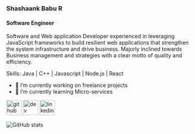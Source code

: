 ### Shashaank Babu R
#### Software Engineer
Software and Web application Developer experienced in leveraging JavaScript frameworks to build resilient web applications that strengthen the system infrastructure and drive business. Majorly inclined towards Business management and strategies with a clear motto of quality and efficiency. 

Skills: Java | C++ | Javascript | Node.js | React 

- 🔭 I’m currently working on freelance projects 
- 🌱 I’m currently learning Micro-services 


[<img src='https://cdn.jsdelivr.net/npm/simple-icons@3.0.1/icons/github.svg' alt='github' height='40'>](https://github.com/shashaankramesh)  [<img src='https://cdn.jsdelivr.net/npm/simple-icons@3.0.1/icons/dev-dot-to.svg' alt='dev' height='40'>](https://dev.to/@shashaankramesh)  [<img src='https://cdn.jsdelivr.net/npm/simple-icons@3.0.1/icons/linkedin.svg' alt='linkedin' height='40'>](https://www.linkedin.com/in/shashaankramesh/)  

![GitHub stats](https://github-readme-stats.vercel.app/api?username=shashaankramesh&show_icons=true)  
